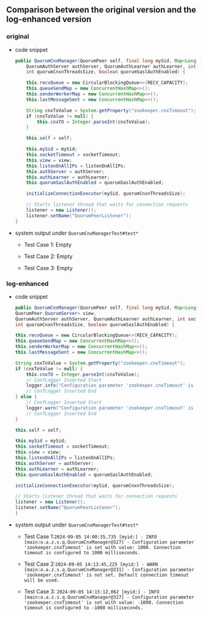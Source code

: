 ## Comparison between the original version and the log-enhanced version

### **original**

- code snippet

    ```java
    public QuorumCnxManager(QuorumPeer self, final long mySid, Map<Long, QuorumPeer.QuorumServer> view,
        QuorumAuthServer authServer, QuorumAuthLearner authLearner, int socketTimeout, boolean listenOnAllIPs,
        int quorumCnxnThreadsSize, boolean quorumSaslAuthEnabled) {
    
        this.recvQueue = new CircularBlockingQueue<>(RECV_CAPACITY);
        this.queueSendMap = new ConcurrentHashMap<>();
        this.senderWorkerMap = new ConcurrentHashMap<>();
        this.lastMessageSent = new ConcurrentHashMap<>();
    
        String cnxToValue = System.getProperty("zookeeper.cnxTimeout");
        if (cnxToValue != null) {
            this.cnxTO = Integer.parseInt(cnxToValue);
        }
    
        this.self = self;
    
        this.mySid = mySid;
        this.socketTimeout = socketTimeout;
        this.view = view;
        this.listenOnAllIPs = listenOnAllIPs;
        this.authServer = authServer;
        this.authLearner = authLearner;
        this.quorumSaslAuthEnabled = quorumSaslAuthEnabled;
    
        initializeConnectionExecutor(mySid, quorumCnxnThreadsSize);
    
        // Starts listener thread that waits for connection requests
        listener = new Listener();
        listener.setName("QuorumPeerListener");
    }
    ```

- system output under `QuorumCnxManagerTest#test*`
  - Test Case 1: Empty
  
  - Test Case 2: Empty
  
  - Test Case 3: Empty
  
    



### log-enhanced

- code snippet

    ```java
    public QuorumCnxManager(QuorumPeer self, final long mySid, Map<Long, 
    QuorumPeer.QuorumServer> view,
    QuorumAuthServer authServer, QuorumAuthLearner authLearner, int socketTimeout, boolean listenOnAllIPs,
    int quorumCnxnThreadsSize, boolean quorumSaslAuthEnabled) {
    
    this.recvQueue = new CircularBlockingQueue<>(RECV_CAPACITY);
    this.queueSendMap = new ConcurrentHashMap<>();
    this.senderWorkerMap = new ConcurrentHashMap<>();
    this.lastMessageSent = new ConcurrentHashMap<>();
    
    String cnxToValue = System.getProperty("zookeeper.cnxTimeout");
    if (cnxToValue != null) {
        this.cnxTO = Integer.parseInt(cnxToValue);
        // ConfLogger Inserted Start
        logger.info("Configuration parameter 'zookeeper.cnxTimeout' is set with value: " + cnxToValue + ". Connection timeout is configured to " + this.cnxTO + " milliseconds.");
        // ConfLogger Inserted End
    } else {
        // ConfLogger Inserted Start
        logger.warn("Configuration parameter 'zookeeper.cnxTimeout' is not set. Default connection timeout will be used.");
        // ConfLogger Inserted End
    }
    
    this.self = self;
    
    this.mySid = mySid;
    this.socketTimeout = socketTimeout;
    this.view = view;
    this.listenOnAllIPs = listenOnAllIPs;
    this.authServer = authServer;
    this.authLearner = authLearner;
    this.quorumSaslAuthEnabled = quorumSaslAuthEnabled;
    
    initializeConnectionExecutor(mySid, quorumCnxnThreadsSize);
    
    // Starts listener thread that waits for connection requests
    listener = new Listener();
    listener.setName("QuorumPeerListener");
    }
    ```

- system output under ``QuorumCnxManagerTest#test*``

  - Test Case 1:``2024-09-05 14:00:35,735 [myid:] - INFO  [main:o.a.z.s.q.QuorumCnxManager@327] - Configuration parameter 'zookeeper.cnxTimeout' is set with value: 1000. Connection timeout is configured to 1000 milliseconds.``

  - Test Case 2:``2024-09-05 14:13:45,225 [myid:] - WARN  [main:o.a.z.s.q.QuorumCnxManager@331] - Configuration parameter 'zookeeper.cnxTimeout' is not set. Default connection timeout will be used.``
  - Test Case 3: ``2024-09-05 14:15:12,062 [myid:] - INFO  [main:o.a.z.s.q.QuorumCnxManager@327] - Configuration parameter 'zookeeper.cnxTimeout' is set with value: -1000. Connection timeout is configured to -1000 milliseconds.``